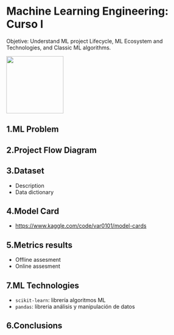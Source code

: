 # Machine Learning Engineering: Curso I
Objetive: Understand ML project Lifecycle, ML Ecosystem and Technologies, and Classic ML algorithms.

<img src="https://ci3.googleusercontent.com/mail-sig/AIorK4zt6tOa3204Znd9u8YWMhVnZGy1TWuE7fovhJFzJFvFsfBrTb4F2vc6V99oNs0LODE1jmt1Nqo" width=150>


## 1.ML Problem
## 2.Project Flow Diagram
## 3.Dataset
* Description
* Data dictionary
## 4.Model Card 
* https://www.kaggle.com/code/var0101/model-cards
## 5.Metrics results
* Offline assesment
* Online assesment
## 7.ML Technologies
* `scikit-learn`: librería algoritmos ML
* `pandas`: libreria análisis y manipulación de datos
## 6.Conclusions

